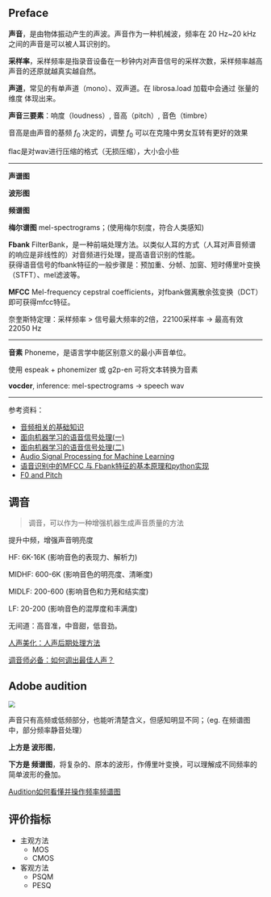 
## Preface


**声音**，是由物体振动产生的声波。声音作为一种机械波，频率在 20 Hz~20 kHz之间的声音是可以被人耳识别的。

**采样率**，采样频率是指录音设备在一秒钟内对声音信号的采样次数，采样频率越高声音的还原就越真实越自然。

**声道**，常见的有单声道（mono）、双声道。在 librosa.load 加载中会通过 张量的维度 体现出来。

**声音三要素**：响度（loudness）, 音高（pitch）, 音色（timbre）

音高是由声音的基频 $f_0$ 决定的，调整 $f_0$ 可以在克隆中男女互转有更好的效果

flac是对wav进行压缩的格式（无损压缩），大小会小些


--------------

**声谱图**

**波形图**

**频谱图**

**梅尔谱图** mel-spectrograms；(使用梅尔刻度，符合人类感知)

**Fbank** FilterBank，是一种前端处理方法。以类似人耳的方式（人耳对声音频谱的响应是非线性的）对音频进行处理，提高语音识别的性能。</br>
获得语音信号的fbank特征的一般步骤是：预加重、分帧、加窗、短时傅里叶变换（STFT）、mel滤波等。

**MFCC** Mel-frequency cepstral coefficients，对fbank做离散余弦变换（DCT）即可获得mfcc特征。

奈奎斯特定理：采样频率 > 信号最大频率的2倍，22100采样率 -> 最高有效 22050 Hz

--------------

**音素** Phoneme，是语言学中能区别意义的最小声音单位。

使用 espeak + phonemizer 或 g2p-en 可将文本转换为音素


**vocder**, inference: mel-spectrograms -> speech wav

--------------

参考资料：
- [音频相关的基础知识](https://zhuanlan.zhihu.com/p/91837880)
- [面向机器学习的语音信号处理(一)](https://zhuanlan.zhihu.com/p/355622380)
- [面向机器学习的语音信号处理(二)](https://zhuanlan.zhihu.com/p/356364039)
- [Audio Signal Processing for Machine Learning](https://www.youtube.com/watch?v=iCwMQJnKk2c&list=PL-wATfeyAMNqIee7cH3q1bh4QJFAaeNv0)
- [语音识别中的MFCC 与 Fbank特征的基本原理和python实现](https://zhuanlan.zhihu.com/p/363153781)
- [F0 and Pitch](https://speech.zone/forums/topic/f0-and-pitch/)

## 调音

> 调音，可以作为一种增强机器生成声音质量的方法

提升中频，增强声音明亮度

HF: 6K-16K (影响音色的表现力、解析力)

MIDHF: 600-6K (影响音色的明亮度、清晰度)

MIDLF: 200-600 (影响音色和力茺和结实度)

LF: 20-200 (影响音色的混厚度和丰满度)

无间道：高音准，中音甜，低音劲。

[人声美化：人声后期处理方法](https://zhuanlan.zhihu.com/p/344014964)

[调音师必备：如何调出最佳人声？](https://zhuanlan.zhihu.com/p/32292538)

## Adobe audition

<img src="https://img-1301102143.cos.ap-beijing.myqcloud.com/20230329235352.png" style ="zoom:80%">

声音只有高频或低频部分，也能听清楚含义，但感知明显不同；（eg. 在频谱图中，部分频率静音处理）

**上方是 波形图**，

**下方是 频谱图**，将复杂的、原本的波形，作傅里叶变换，可以理解成不同频率的简单波形的叠加。

[Audition如何看懂并操作频率频谱图](https://zhuanlan.zhihu.com/p/391562963)



## 评价指标

- 主观方法
  - MOS
  - CMOS
- 客观方法
  - PSQM
  - PESQ

